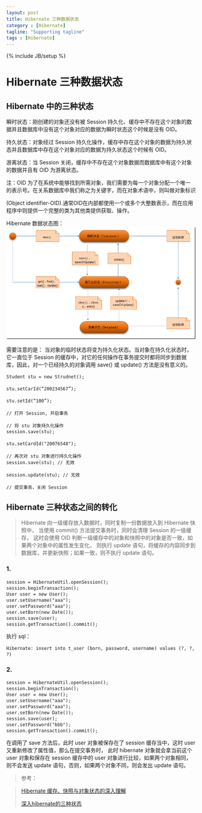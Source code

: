 ```yaml
---
layout: post
title: Hibernate 三种数据状态
category : [Hibernate]
tagline: "Supporting tagline"
tags : [Hibernate]
---
```

{% include JB/setup %}
# Hibernate 三种数据状态

<!--break--> 

## Hibernate 中的三种状态
瞬时状态：刚创建的对象还没有被 Session 持久化、缓存中不存在这个对象的数据并且数据库中没有这个对象对应的数据为瞬时状态这个时候是没有 OID。　　　

持久状态：对象经过 Session 持久化操作，缓存中存在这个对象的数据为持久状态并且数据库中存在这个对象对应的数据为持久状态这个时候有 OID。

游离状态：当 Session 关闭，缓存中不存在这个对象数据而数据库中有这个对象的数据并且有 OID 为游离状态。

注：OID 为了在系统中能够找到所需对象，我们需要为每一个对象分配一个唯一的表示号。在关系数据库中我们称之为关键字，而在对象术语中，则叫做对象标识

(Object identifier-OID).通常OID在内部都使用一个或多个大整数表示，而在应用程序中则提供一个完整的类为其他类提供获取、操作。

Hibernate 数据状态图：  
![Hibernate 数据状态图](/images/2018-05-16-hibernate-cache-status.png) 

需要注意的是：
当对象的临时状态将变为持久化状态。当对象在持久化状态时，它一直位于 Session 的缓存中，对它的任何操作在事务提交时都将同步到数据库，因此，对一个已经持久的对象调用 save() 或 update() 方法是没有意义的。

```
Student stu = new Strudnet();

stu.setCarId(“200234567”);

stu.setId(“100”);

// 打开 Session, 开启事务

// 将 stu 对象持久化操作
session.save(stu);

stu.setCardId("20076548");

// 再次对 stu 对象进行持久化操作
session.save(stu); // 无效

session.update(stu); // 无效

// 提交事务，关闭 Session
``` 

## Hibernate 三种状态之间的转化 
> Hibernate 向一级缓存放入数据时，同时复制一份数据放入到 Hibernate 快照中，
当使用 commit() 方法提交事务时，同时会清理 Session 的一级缓存，
这时会使用 OID 判断一级缓存中的对象和快照中的对象是否一致，如果两个对象中的属性发生变化，
则执行 update 语句，将缓存的内容同步到数据库，并更新快照；如果一致，则不执行 update 语句。 

### 1. 
``` 
session = HibernateUtil.openSession();
session.beginTransaction();
User user = new User();
user.setUsername("aaa");
user.setPassword("aaa");
user.setBorn(new Date());
session.save(user);
session.getTransaction().commit();
```
执行 sql：
``` 
Hibernate: insert into t_user (born, password, username) values (?, ?, ?)
``` 

### 2. 
``` 
session = HibernateUtil.openSession();
session.beginTransaction();
User user = new User();
user.setUsername("aaa");
user.setPassword("aaa");
user.setBorn(new Date());
session.save(user);
user.setPassword("bbb");
session.getTransaction().commit();
``` 
在调用了 save 方法后，此时 user 对象被保存在了 session 缓存当中，这时 user 又重新修改了属性值，那么在提交事务时，
此时 hibernate 对象就会拿当前这个 user 对象和保存在 session 缓存中的 user 对象进行比较，如果两个对象相同，
则不会发送 update 语句，否则，如果两个对象不同，则会发出 update 语句。


> 参考： 

> [Hibernate 缓存、快照与对象状态的深入理解](https://blog.csdn.net/boboma_dut/article/details/79659061)
> 
> [深入hibernate的三种状态](https://www.cnblogs.com/xiaoluo501395377/p/3380270.html)